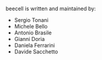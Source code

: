 beecell is written and maintained by: 

* Sergio Tonani
* Michele Bello
* Antonio Brasile
* Gianni Doria
* Daniela Ferrarini
* Davide Sacchetto
